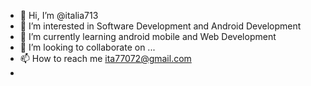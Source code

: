 - 👋 Hi, I’m @italia713
- 👀 I’m interested in Software Development and Android Development
- 🌱 I’m currently learning android mobile and Web Development
- 💞️ I’m looking to collaborate on ...
- 📫 How to reach me ita77072@gmail.com
- 

<!---
italia713/italia713 is a ✨ special ✨ repository because its `README.md` (this file) appears on your GitHub profile.
You can click the Preview link to take a look at your changes.
--->
